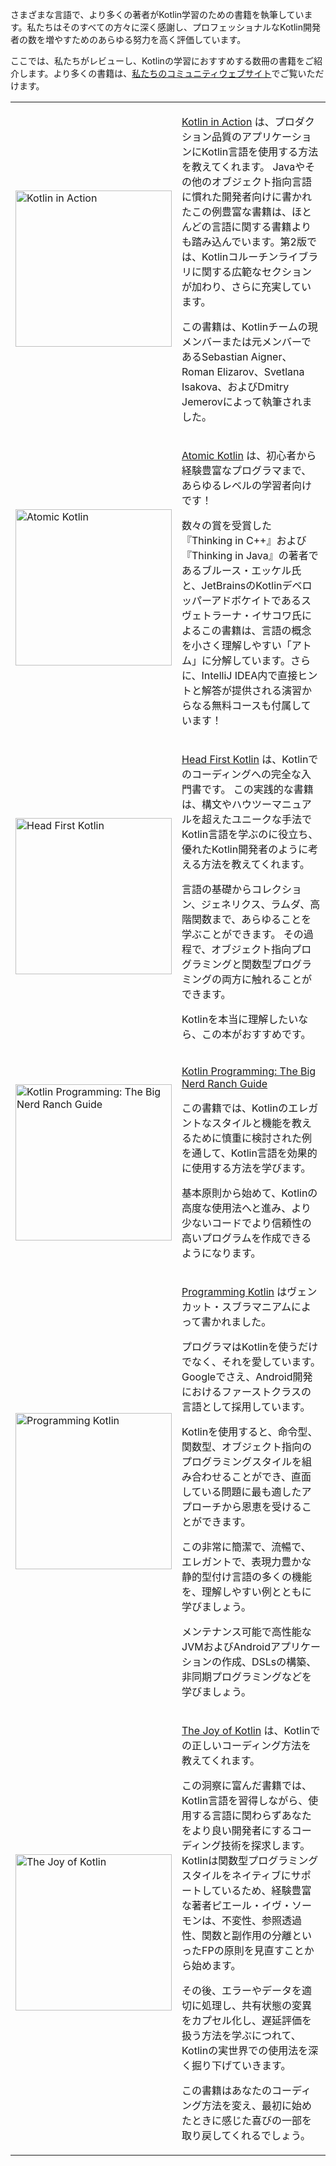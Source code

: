 [//]: # (title: Kotlinに関する書籍)

さまざまな言語で、より多くの著者がKotlin学習のための書籍を執筆しています。私たちはそのすべての方々に深く感謝し、プロフェッショナルなKotlin開発者の数を増やすためのあらゆる努力を高く評価しています。

ここでは、私たちがレビューし、Kotlinの学習におすすめする数冊の書籍をご紹介します。より多くの書籍は、[私たちのコミュニティウェブサイト](https://kotlin.link/)でご覧いただけます。

<table style="none">
<tr>
<td>
<img src="kotlin-in-action-second-edition.png" alt="Kotlin in Action" width="250"/>
</td>
<td>

[Kotlin in Action](https://www.manning.com/books/kotlin-in-action-second-edition) は、プロダクション品質のアプリケーションにKotlin言語を使用する方法を教えてくれます。
Javaやその他のオブジェクト指向言語に慣れた開発者向けに書かれたこの例豊富な書籍は、ほとんどの言語に関する書籍よりも踏み込んでいます。第2版では、Kotlinコルーチンライブラリに関する広範なセクションが加わり、さらに充実しています。

この書籍は、Kotlinチームの現メンバーまたは元メンバーであるSebastian Aigner、Roman Elizarov、Svetlana Isakova、およびDmitry Jemerovによって執筆されました。

</td>
</tr>

<tr>
<td>
<img src="atomic-kotlin.png" alt="Atomic Kotlin" width="250"/>
</td>
<td>

[Atomic Kotlin](https://www.atomickotlin.com/atomickotlin/) は、初心者から経験豊富なプログラマまで、あらゆるレベルの学習者向けです！

数々の賞を受賞した『Thinking in C++』および『Thinking in Java』の著者であるブルース・エッケル氏と、JetBrainsのKotlinデベロッパーアドボケイトであるスヴェトラーナ・イサコワ氏によるこの書籍は、言語の概念を小さく理解しやすい「アトム」に分解しています。さらに、IntelliJ IDEA内で直接ヒントと解答が提供される演習からなる無料コースも付属しています！

</td>
</tr>

<tr>
<td>
<img src="head-first-kotlin.jpeg" alt="Head First Kotlin" width="250"/>
</td>
<td>

[Head First Kotlin](https://www.oreilly.com/library/view/head-first-kotlin/9781491996683/) は、Kotlinでのコーディングへの完全な入門書です。
この実践的な書籍は、構文やハウツーマニュアルを超えたユニークな手法でKotlin言語を学ぶのに役立ち、優れたKotlin開発者のように考える方法を教えてくれます。

言語の基礎からコレクション、ジェネリクス、ラムダ、高階関数まで、あらゆることを学ぶことができます。
その過程で、オブジェクト指向プログラミングと関数型プログラミングの両方に触れることができます。

Kotlinを本当に理解したいなら、この本がおすすめです。

</td>
</tr>

<tr>
<td>
<img src="big-nerd-ranch-guide.jpg" alt="Kotlin Programming: The Big Nerd Ranch Guide" width="250"/>
</td>
<td>

[Kotlin Programming: The Big Nerd Ranch Guide](https://www.amazon.com/Kotlin-Programming-Nerd-Ranch-Guide/dp/0135161630)

この書籍では、Kotlinのエレガントなスタイルと機能を教えるために慎重に検討された例を通して、Kotlin言語を効果的に使用する方法を学びます。

基本原則から始めて、Kotlinの高度な使用法へと進み、より少ないコードでより信頼性の高いプログラムを作成できるようになります。

</td>
</tr>

<tr>
<td>
<img src="programming-kotlin.png" alt="Programming Kotlin" width="250"/>
</td>
<td>

[Programming Kotlin](https://pragprog.com/titles/vskotlin/programming-kotlin/) はヴェンカット・スブラマニアムによって書かれました。

プログラマはKotlinを使うだけでなく、それを愛しています。Googleでさえ、Android開発におけるファーストクラスの言語として採用しています。

Kotlinを使用すると、命令型、関数型、オブジェクト指向のプログラミングスタイルを組み合わせることができ、直面している問題に最も適したアプローチから恩恵を受けることができます。

この非常に簡潔で、流暢で、エレガントで、表現力豊かな静的型付け言語の多くの機能を、理解しやすい例とともに学びましょう。

メンテナンス可能で高性能なJVMおよびAndroidアプリケーションの作成、DSLsの構築、非同期プログラミングなどを学びましょう。

</td>
</tr>

<tr>
<td>
<img src="joy-of-kotlin.png" alt="The Joy of Kotlin" width="250"/>
</td>
<td>

[The Joy of Kotlin](https://www.manning.com/books/the-joy-of-kotlin) は、Kotlinでの正しいコーディング方法を教えてくれます。

この洞察に富んだ書籍では、Kotlin言語を習得しながら、使用する言語に関わらずあなたをより良い開発者にするコーディング技術を探求します。Kotlinは関数型プログラミングスタイルをネイティブにサポートしているため、経験豊富な著者ピエール・イヴ・ソーモンは、不変性、参照透過性、関数と副作用の分離といったFPの原則を見直すことから始めます。

その後、エラーやデータを適切に処理し、共有状態の変異をカプセル化し、遅延評価を扱う方法を学ぶにつれて、Kotlinの実世界での使用法を深く掘り下げていきます。

この書籍はあなたのコーディング方法を変え、最初に始めたときに感じた喜びの一部を取り戻してくれるでしょう。

</td>
</tr>
</table>